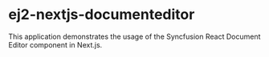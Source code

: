 # ej2-nextjs-documenteditor
This application demonstrates the usage of the Syncfusion React Document Editor component in Next.js.
